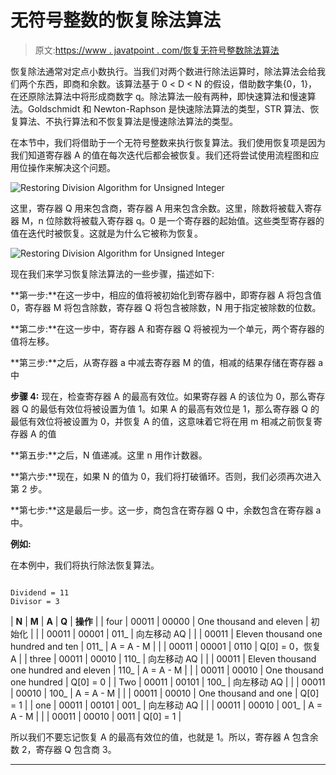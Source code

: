 # 无符号整数的恢复除法算法

> 原文:[https://www . javatpoint . com/恢复无符号整数除法算法](https://www.javatpoint.com/restoring-division-algorithm-for-unsigned-integer)

恢复除法通常对定点小数执行。当我们对两个数进行除法运算时，除法算法会给我们两个东西，即商和余数。该算法基于 0 < D < N 的假设，借助数字集{0，1}，在还原除法算法中将形成商数字 q。除法算法一般有两种，即快速算法和慢速算法。Goldschmidt 和 Newton-Raphson 是快速除法算法的类型，STR 算法、恢复算法、不执行算法和不恢复算法是慢速除法算法的类型。

在本节中，我们将借助于一个无符号整数来执行恢复算法。我们使用恢复项是因为我们知道寄存器 A 的值在每次迭代后都会被恢复。我们还将尝试使用流程图和应用位操作来解决这个问题。

![Restoring Division Algorithm for Unsigned Integer](../Images/6ca66a1852f855e86b5b089671f16b5f.png)

这里，寄存器 Q 用来包含商，寄存器 A 用来包含余数。这里，除数将被载入寄存器 M，n 位除数将被载入寄存器 q。0 是一个寄存器的起始值。这些类型寄存器的值在迭代时被恢复。这就是为什么它被称为恢复。

![Restoring Division Algorithm for Unsigned Integer](../Images/e59d7cac9bc03f4e5523635c6ad62919.png)

现在我们来学习恢复除法算法的一些步骤，描述如下:

**第一步:**在这一步中，相应的值将被初始化到寄存器中，即寄存器 A 将包含值 0，寄存器 M 将包含除数，寄存器 Q 将包含被除数，N 用于指定被除数的位数。

**第二步:**在这一步中，寄存器 A 和寄存器 Q 将被视为一个单元，两个寄存器的值将左移。

**第三步:**之后，从寄存器 a 中减去寄存器 M 的值，相减的结果存储在寄存器 a 中

**步骤 4:** 现在，检查寄存器 A 的最高有效位。如果寄存器 A 的该位为 0，那么寄存器 Q 的最低有效位将被设置为值 1。如果 A 的最高有效位是 1，那么寄存器 Q 的最低有效位将被设置为 0，并恢复 A 的值，这意味着它将在用 m 相减之前恢复寄存器 A 的值

**第五步:**之后，N 值递减。这里 n 用作计数器。

**第六步:**现在，如果 N 的值为 0，我们将打破循环。否则，我们必须再次进入第 2 步。

**第七步:**这是最后一步。这一步，商包含在寄存器 Q 中，余数包含在寄存器 a 中。

**例如:**

在本例中，我们将执行除法恢复算法。

```

Dividend = 11
Divisor = 3

```

| **N** | **M** | **A** | **Q** | **操作** |
| four | 00011 | 00000 | One thousand and eleven | 初始化 |
|  | 00011 | 00001 | 011_ | 向左移动 AQ |
|  | 00011 | Eleven thousand one hundred and ten | 011_ | A = A - M |
|  | 00011 | 00001 | 0110 | Q[0] = 0，恢复 A |
| three | 00011 | 00010 | 110_ | 向左移动 AQ |
|  | 00011 | Eleven thousand one hundred and eleven | 110_ | A = A - M |
|  | 00011 | 00010 | One thousand one hundred | Q[0] = 0 |
| Two | 00011 | 00101 | 100_ | 向左移动 AQ |
|  | 00011 | 00010 | 100_ | A = A - M |
|  | 00011 | 00010 | One thousand and one | Q[0] = 1 |
| one | 00011 | 00101 | 001_ | 向左移动 AQ |
|  | 00011 | 00010 | 001_ | A = A - M |
|  | 00011 | 00010 | 0011 | Q[0] = 1 |

所以我们不要忘记恢复 A 的最高有效位的值，也就是 1。所以，寄存器 A 包含余数 2，寄存器 Q 包含商 3。

* * *